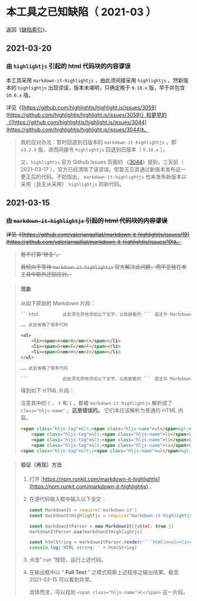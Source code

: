 <link rel="stylesheet" href="../../node_modules/@wulechuan/css-stylus-markdown-themes/源代码/发布的源代码/文章排版与配色方案集/层叠样式表/wulechuan-styles-for-html-via-markdown--vscode.default.min.css">


# 本工具之已知缺陷（ 2021-03 ）

返回《[缺陷索引](./索引.md)》。

## 2021-03-20

### 由 `highlightjs` 引起的 html 代码块的内容谬误

本工具采用 `markdown-it-highlightjs` ，由此须间接采用 `highlightjs` 。然新版本的 `highlightjs` 出现谬误，版本未堪明，只确定晚于 `9.18.x` 版，早于并包含 `10.6.x` 版。

详见《[https://github.com/highlightjs/highlight.js/issues/3059](https://github.com/highlightjs/highlight.js/issues/3059)》和更早的《[https://github.com/highlightjs/highlight.js/issues/3044](https://github.com/highlightjs/highlight.js/issues/3044)》。

> 我的应对办法：暂时回退到旧版本的 `markdown-it-highlightjs` ，即 `v3.2.0` 版，进而间接令 `highlightjs` 回退到旧版本（ `9.18.x` ）。
>
> 又，`highlightjs` 官方 Github Issues 页面的 《[3044](https://github.com/highlightjs/highlight.js/issues/3044)》提到，三天前（ 2021-03-17 ），官方已经清除了该谬误。但暂无见其通过新版本发布这一更正后的代码。不妨指出， `markdown-it-highlightjs` 也未发布新版本以采用（且无从采用） `highlightjs` 的新代码。



## 2021-03-15

### ~~由 `markdown-it-highlightjs` 引起的 html 代码块的内容谬误~~

~~详见《[https://github.com/valeriangalliat/markdown-it-highlightjs/issues/19](https://github.com/valeriangalliat/markdown-it-highlightjs/issues/19)》。~~

> ~~暂不打算“修复”。~~
>
> ~~我倾向于等待 `markdown-it-highlightjs` 官方解决此问题，而不是我在本工具中额外迂回应对。~~

> #### 现象
>
> 从如下原始的 Markdown 片段：
>
> ```html
> ```html         此处须无奈地添加以下文字，以免嵌套的 ``` 语法令 Markdown 解析器错乱。
>
> …… 此处省略了很多代码
>
> <ul>
>     <li><span>A<em>B</em>C</span></li>
>     <li><span>D<em>E</em>F</span></li>
>     <li><span>G<em>H</em>I</span></li>
> </ul>
>
> …… 此处省略了很多代码
>
> ```             此处须无奈地添加以下文字，以免嵌套的 ``` 语法令 Markdown 解析器错乱。
> ```
>
>
> 得到如下 HTML 片段：
>
> 注意其中的 `C` 、 `F` 和 `I` ，都被 `markdown-it-highlightjs` 解析成了 `class="hljs-name"` 。**这是错误的。** 它们本应该解析为普通的 HTML 内容。
>
> ```html
> <span class="hljs-tag">&lt;<span class="hljs-name">ul</span>&gt;</span>
>     <span class="hljs-tag">&lt;<span class="hljs-name">li</span>&gt;</span><span class="hljs-tag">&lt;<span class="hljs-name">span</span>&gt;</span>A<span class="hljs-tag">&lt;<span class="hljs-name">em</span>&gt;</span>B<span class="hljs-tag">&lt;/<span class="hljs-name">em</span>&gt;<span class="hljs-name">C</span></span><span class="hljs-tag">&lt;/<span class="hljs-name">span</span>&gt;</span><span class="hljs-tag">&lt;/<span class="hljs-name">li</span>&gt;</span>
>     <span class="hljs-tag">&lt;<span class="hljs-name">li</span>&gt;</span><span class="hljs-tag">&lt;<span class="hljs-name">span</span>&gt;</span>D<span class="hljs-tag">&lt;<span class="hljs-name">em</span>&gt;</span>E<span class="hljs-tag">&lt;/<span class="hljs-name">em</span>&gt;<span class="hljs-name">F</span></span><span class="hljs-tag">&lt;/<span class="hljs-name">span</span>&gt;</span><span class="hljs-tag">&lt;/<span class="hljs-name">li</span>&gt;</span>
>     <span class="hljs-tag">&lt;<span class="hljs-name">li</span>&gt;</span><span class="hljs-tag">&lt;<span class="hljs-name">span</span>&gt;</span>G<span class="hljs-tag">&lt;<span class="hljs-name">em</span>&gt;</span>H<span class="hljs-tag">&lt;/<span class="hljs-name">em</span>&gt;<span class="hljs-name">I</span></span><span class="hljs-tag">&lt;/<span class="hljs-name">span</span>&gt;</span><span class="hljs-tag">&lt;/<span class="hljs-name">li</span>&gt;</span>
> <span class="hljs-tag">&lt;/<span class="hljs-name">ul</span>&gt;</span>
> ```

> #### 验证（再现）方法
>
> 1. 打开 [https://npm.runkit.com/markdown-it-highlightjs](https://npm.runkit.com/markdown-it-highlightjs) 。
>
> 1. 在源代码输入框中输入以下全文：
>     ```js
>     const MarkdownIt = require('markdown-it')
>     const markdownItHighlightjs = require("markdown-it-highlightjs")
>    
>     const markdownItParser = new MarkdownIt({chtml: true })
>     markdownItParser.use(markdownItHighlightjs)
>    
>     const htmlString = markdownItParser.render('```html\n<ul><li><span>A<em>B</em>C</span></li></ul>\n```\n\n')
>     console.log('HTML string: ' + htmlString)
>     ```
>
> 1. 点击“ run ”按钮，运行上述代码。
>
> 1. 在输出框中以 “ **Full Text** ” 之模式观察上述程序之输出结果。截至 2021-03-15 可以看到异常。
>
>    具体而言，可以找到 `<span class="hljs-name">C</span>` 这一片段。
>